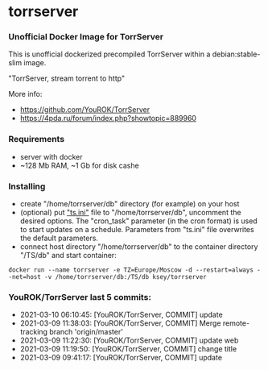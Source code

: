 # torrserver
### Unofficial Docker Image for TorrServer

This is unofficial dockerized precompiled TorrServer within a debian:stable-slim image.

"TorrServer, stream torrent to http"

More info:
- https://github.com/YouROK/TorrServer
- https://4pda.ru/forum/index.php?showtopic=889960

### Requirements

* server with docker
* ~128 Mb RAM, ~1 Gb for disk cashe 

### Installing

- сreate "/home/torrserver/db" directory (for example) on your host
- (optional) put ["ts.ini"](https://raw.githubusercontent.com/MrKsey/torrserver/master/ts.ini) file to "/home/torrserver/db", uncomment the desired options. The "cron_task" parameter (in the cron format) is used to start updates on a schedule. Parameters from "ts.ini" file overwrites the default parameters.
- connect host directory "/home/torrserver/db" to the container directory "/TS/db" and start container:
```
docker run --name torrserver -e TZ=Europe/Moscow -d --restart=always --net=host -v /home/torrserver/db:/TS/db ksey/torrserver
```
















### YouROK/TorrServer last 5 commits:
* 2021-03-10 06:10:45: [YouROK/TorrServer, COMMIT] update
* 2021-03-09 11:38:03: [YouROK/TorrServer, COMMIT] Merge remote-tracking branch 'origin/master'
* 2021-03-09 11:22:30: [YouROK/TorrServer, COMMIT] update web
* 2021-03-09 11:19:50: [YouROK/TorrServer, COMMIT] change title
* 2021-03-09 09:41:17: [YouROK/TorrServer, COMMIT] update
